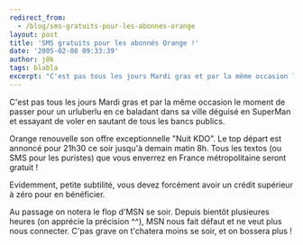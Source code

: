 ```yaml
---
redirect_from:
  - /blog/sms-gratuits-pour-les-abonnes-orange
layout: post
title: 'SMS gratuits pour les abonnés Orange !'
date: '2005-02-08 09:33:39'
author: j0k
tags: blabla
excerpt: "C'est pas tous les jours Mardi gras et par la même occasion le moment de passer pour un urluberlu en ce baladant dans sa ville déguisé en SuperMan et essayant de voler en sautant de tous les bancs publics.     \nOrange renouvelle son offre exceptionnelle \"Nuit KDO\". Le top départ est annoncé pour 21h30 ce soir jusqu'à demain matin 8h. Tous les textos (ou SMS pour      …"
---
```


C'est pas tous les jours Mardi gras et par la même occasion le moment de passer pour un urluberlu en ce baladant dans sa ville déguisé en SuperMan et essayant de voler en sautant de tous les bancs publics.

Orange renouvelle son offre exceptionnelle "Nuit KDO". Le top départ est annoncé pour 21h30 ce soir jusqu'à demain matin 8h. Tous les textos (ou SMS pour les puristes) que vous enverrez en France métropolitaine seront gratuit !

Evidemment, petite subtilité, vous devez forcément avoir un crédit supérieur à zéro pour en bénéficier.

Au passage on notera le flop d'MSN se soir. Depuis bientôt plusieures heures (on apprécie la précision ^^), MSN nous fait défaut et ne veut plus nous connecter.   C'pas grave on t'chatera moins se soir, et on bossera plus !
